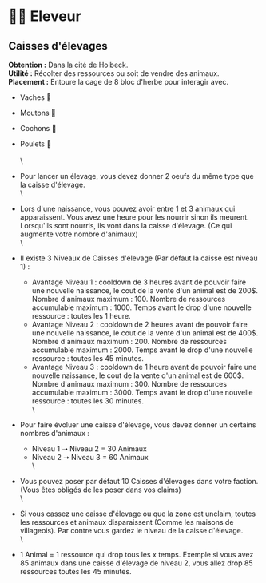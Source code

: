 # 👨🌾 Eleveur



## **Caisses d'élevages**

**Obtention :** Dans la cité de Holbeck.\
**Utilité :** Récolter des ressources ou soit de vendre des animaux.\
**Placement :** Entoure la cage de 8 bloc d'herbe pour interagir avec.

* Vaches :cow2:
* Moutons :sheep:
* Cochons :pig:
* Poulets :chicken:\
  \
  \

* Pour lancer un élevage, vous devez donner 2 oeufs du même type que la caisse d'élevage.\
  \

* Lors d'une naissance, vous pouvez avoir entre 1 et 3 animaux qui apparaissent. Vous avez une heure pour les nourrir sinon ils meurent. Lorsqu'ils sont nourris, ils vont dans la caisse d'élevage. (Ce qui augmente votre nombre d'animaux)\
  \

* Il existe 3 Niveaux de Caisses d'élevage (Par défaut la caisse est niveau 1) :
  * Avantage Niveau 1 : cooldown de 3 heures avant de pouvoir faire une nouvelle naissance, le cout de la vente d'un animal est de 200$. Nombre d'animaux maximum : 100. Nombre de ressources accumulable maximum : 1000. Temps avant le drop d'une nouvelle ressource : toutes les 1 heure.
  * Avantage Niveau 2 : cooldown de 2 heures avant de pouvoir faire une nouvelle naissance, le cout de la vente d'un animal est de 400$. Nombre d'animaux maximum : 200. Nombre de ressources accumulable maximum : 2000. Temps avant le drop d'une nouvelle ressource : toutes les 45 minutes.
  * Avantage Niveau 3 : cooldown de 1 heure avant de pouvoir faire une nouvelle naissance, le cout de la vente d'un animal est de 600$. Nombre d'animaux maximum : 300. Nombre de ressources accumulable maximum : 3000. Temps avant le drop d'une nouvelle ressource : toutes les 30 minutes.\
    \

* Pour faire évoluer une caisse d'élevage, vous devez donner un certains nombres d'animaux :
  * Niveau 1 ➝ Niveau 2 = 30 Animaux
  * Niveau 2 ➝ Niveau 3 = 60 Animaux\
    \

* Vous pouvez poser par défaut 10 Caisses d'élevages dans votre faction. (Vous êtes obligés de les poser dans vos claims)\
  \

* Si vous cassez une caisse d'élevage ou que la zone est unclaim, toutes les ressources et animaux disparaissent (Comme les maisons de villageois). Par contre vous gardez le niveau de la caisse d'élevage.\
  \

* 1 Animal = 1 ressource qui drop tous les x temps. Exemple si vous avez 85 animaux dans une caisse d'élevage de niveau 2, vous allez drop 85 ressources toutes les 45 minutes.
